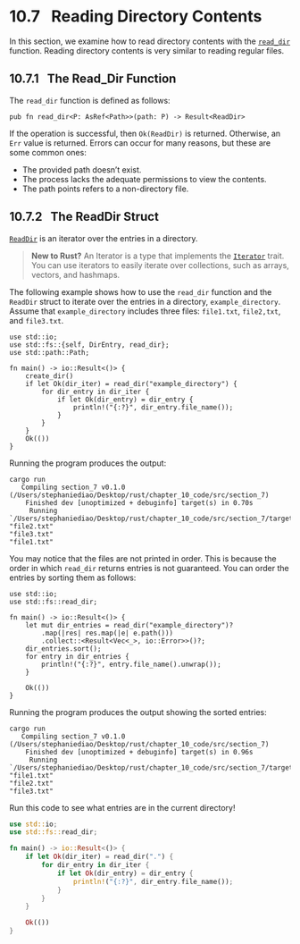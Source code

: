 # 10.7 &nbsp; Reading Directory Contents
In this section, we examine how to read directory contents with the [`read_dir`](https://doc.rust-lang.org/std/fs/fn.read_dir.html) function. Reading directory contents is very similar to reading regular files. 

## 10.7.1 &nbsp; The Read_Dir Function
The `read_dir` function is defined as follows: 
```rust, ignore
pub fn read_dir<P: AsRef<Path>>(path: P) -> Result<ReadDir>
```
If the operation is successful, then `Ok(ReadDir)` is returned. Otherwise, an `Err` value is returned. Errors can occur for many reasons, but these are some common ones:

* The provided path doesn’t exist.
* The process lacks the adequate permissions to view the contents.
* The path points refers to a non-directory file.

## 10.7.2 &nbsp; The ReadDir Struct
[`ReadDir`](https://doc.rust-lang.org/std/fs/struct.ReadDir.html) is an iterator over the entries in a directory.

>**New to Rust?** An Iterator is a type that implements the [`Iterator`](https://doc.rust-lang.org/std/iter/trait.Iterator.html) trait. You can use iterators to easily iterate over collections, such as arrays, vectors, and hashmaps.

The following example shows how to use the `read_dir` function and the `ReadDir` struct to iterate over the entries in a directory, `example_directory`. Assume that `example_directory` includes three files: `file1.txt`, `file2,txt`, and `file3.txt`.

```rust, ignore
use std::io;
use std::fs::{self, DirEntry, read_dir};
use std::path::Path;

fn main() -> io::Result<()> {
    create_dir()
    if let Ok(dir_iter) = read_dir("example_directory") {
        for dir_entry in dir_iter {
            if let Ok(dir_entry) = dir_entry {
                println!("{:?}", dir_entry.file_name());
            }
        }
    }
    Ok(())
}
```
Running the program produces the output: 
```
cargo run
   Compiling section_7 v0.1.0 (/Users/stephaniediao/Desktop/rust/chapter_10_code/src/section_7)
    Finished dev [unoptimized + debuginfo] target(s) in 0.70s
     Running `/Users/stephaniediao/Desktop/rust/chapter_10_code/src/section_7/target/debug/section_7`
"file2.txt"
"file3.txt"
"file1.txt"
```
You may notice that the files are not printed in order. This is because the order in which `read_dir` returns entries is not guaranteed. You can order the entries by sorting them as follows: 
```rust, ignore
use std::io;
use std::fs::read_dir;

fn main() -> io::Result<()> {
    let mut dir_entries = read_dir("example_directory")?
        .map(|res| res.map(|e| e.path()))
        .collect::<Result<Vec<_>, io::Error>>()?;
    dir_entries.sort();
    for entry in dir_entries {
        println!("{:?}", entry.file_name().unwrap());
    }
    
    Ok(())
}
```
Running the program produces the output showing the sorted entries:
```
cargo run
   Compiling section_7 v0.1.0 (/Users/stephaniediao/Desktop/rust/chapter_10_code/src/section_7)
    Finished dev [unoptimized + debuginfo] target(s) in 0.96s
     Running `/Users/stephaniediao/Desktop/rust/chapter_10_code/src/section_7/target/debug/section_7`
"file1.txt"
"file2.txt"
"file3.txt"
```

Run this code to see what entries are in the current directory!
```rust
use std::io;
use std::fs::read_dir;

fn main() -> io::Result<()> {
    if let Ok(dir_iter) = read_dir(".") {
        for dir_entry in dir_iter {
            if let Ok(dir_entry) = dir_entry {
                println!("{:?}", dir_entry.file_name());
            }
        }
    }

    Ok(())
}
```
